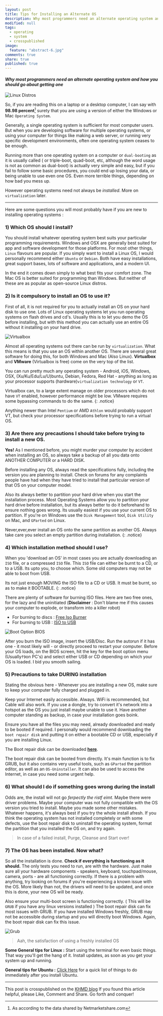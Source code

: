 ```yaml
---
layout: post
title: Tips for Installing an Alternate OS
description: Why most programmers need an alternate operating system and how you should go about getting one
modified: null
tags:
  - operating
  - system
  - crosspublished
image:
  feature: "abstract-6.jpg"
comments: true
share: true
published: true
---
```


#### ***Why most programmers need an alternate operating system and how you should go about getting one***

![Linux Distros](/blog/images/2015-02-01-installing-an-alternate-os/linux-distros.png)

So, if you are reading this on a laptop or a desktop computer, I can say with **98.98 percent**[^1] surety that you are using a version of either the Windows or Mac `Operating System`.

Generally, a single operating system is sufficient for most computer users. But when you are developing software for multiple operating systems, or using your computer for things like making a web server, or running very specific development environments, often one operating system ceases to be enough.

Running more than one operating system on a computer or `dual-booting` as it is usually called ( or triple-boot, quad-boot, etc, although the word usage is not as common as dual-boot) is actually very simple and easy, but if you fail to follow some basic procedures, you could end up losing your data, or being unable to use even one OS. Even more terrible things, depending on how bad you mess up.

However operating systems need not always be *installed*. More on `virtualization` later.

[^1]: As according to the data shared by Netmarketshare.com

------
Here are some questions you will most probably have if you are new to installing operating systems :

### 1) Which OS should I install?

You should install whatever operating system best suits your particular programming requirements. Windows and OSX are generally best suited for app and software development for those platforms. For most other things, `Linux` flavours are popular. If you simply want to install a Linux OS, I would personally recommend either `Ubuntu` or `Debian`. Both have easy installations, great support bases, lots of software and applications, and a modern UI.

In the end it comes down simply to what best fits your comfort zone. The Mac OS is better suited for programming than Windows. But neither of these are as popular as open-source Linux distros.

### 2) Is it compulsory to install an OS to use it?

First of all, it is not required for you to actually install an OS on your hard disk to use one. Lots of Linux operating systems let you run operating systems on flash drives and cd's. Usually this is to let you demo the OS before installing, but with this method you can actually use an entire OS without it installing on your hard drive.

![Virtualbox](/blog/images/2015-02-01-installing-an-alternate-os/virtualbox.jpg)

Almost all operating systems out there can be run by `virtualization`. What this means is that you use an OS within another OS. There are several great software for doing this, for both Windows and Mac (Also Linux). **Virtualbox** and **VMware** (Virtualbox is free) come on the very top of the list.

You can run pretty much any operating system - Android, iOS, Windows, OSX, (Xu/Ku/Edu/Lu/U)buntu, Debian, Fedora, Red Hat - anything as long as your processor supports (hardware)`virtualization technology` or `VT`.

Virtualbox can, to a large extent manage on older processors which do not have `VT` enabled, however performance might be low. VMware requires some bypassing commands to do the same.
{: .notice}

Anything newer than Intel `Pentium` or AMD `Athlon` would probably support VT, but check your processor specifications before trying to run a virtual OS.

### 3) Are there any precautions I should take before trying to install a new OS.

**Yes!** As I mentioned before, you might murder your computer by accident when installing an OS, so always take a backup of all you data onto ANOTHER COMPUTER or a HARD DISK.

Before installing any OS, always read the specifications fully, including the version you are planning to install. Check on forums for any complaints people have had when they have tried to install that particular version of that OS on your computer model.

Also its always better to partition your hard drive when you start the installation process. Most Operating Systems allow you to partition your hard drive before installation, but its always better to do it beforehand to ensure nothing goes wrong. Its usually easiest if you use your current OS to partition. If you're on Windows use the `Disk Management` tool, `Disk Utility` on Mac, and `GParted` on Linux.

Never,ever,ever install an OS onto the same partition as another OS. Always take care you select an empty partition during installation.
{: .notice}

### 4) Which installation method should I use?

When you 'download an OS' in most cases you are actually downloading an `ISO` file, or a compressed `ISO` file. This `ISO` file can either be burnt to a CD, or to a USB. Its upto you, to choose which. Some old computers may not be able to boot from USB.

Its not just enough MOVING the ISO file to a CD or USB. It must be burnt, so as to make it BOOTABLE.
{: .notice}

There are plenty of software for burning ISO files. Here are two free ones, for the lazy and the uninitiated (**Disclaimer** : Don't blame me if this causes your computer to explode, or transform into a killer robot)  
   - For burning to discs : [Free Iso Burner](http://freeisoburner.com/)
   - For burning to USB : [ISO to USB](http://isotousb.com/)

![Boot Option BIOS](/blog/images/2015-02-01-installing-an-alternate-os/bios-screen.png)

After you burn the ISO image, insert the USB/Disc. Run the autorun if it has one - it most likely will - or directly proceed to restart your computer. Before your OS loads, on the BIOS screen, hit the key for the boot option menu (Usually`f9`on PC's) and select either USB or CD depending on which your OS is loaded. I bid you smooth sailing.

### 5) Precautions to take DURING installation

Stating the obvious here - Whenever you are installing a new OS, make sure to keep your computer fully charged and plugged in.

Keep your Internet easily accessible. Always. WiFi is recommended, but Cable will also work. If you use a dongle, try to convert it's  network into a hotspot as the OS you just install maybe unable to use it. Have another computer standing as backup, in case your installation goes boink.

Ensure you have all the files you may need, already downloaded and ready to be booted if required. I personally would recommend downloading the `boot repair disk` and putting it on either a bootable CD or USB, especially if you are installing Linux.

The Boot repair disk can be downloaded [**here**](http://sourceforge.net/projects/boot-repair-cd/).

The boot repair disk can be booted from directly. It's main function is to fix GRUB, but it also contains very useful tools, such as `GParted` the partition editor, as well as an `OS-Uninstaller`. It can also be used to access the Internet, in case you need some urgent help.

### 6) What should I do if something goes wrong during the install

Odds are, the install will not go *ferpectly the ristf eimt*. Maybe there were driver problems. Maybe your computer was not fully compatible with the OS version you tried to install. Maybe you made some other mistakes. Whatever happens, it's always best if you try the whole install afresh. If you think the operating system has not installed completely or with some defects, use the boot repair disk to uninstall the operating system, format the partition that you installed the OS on, and try again.

> In case of a failed install, Purge, Cleanse and Start over!

### 7) The OS has been installed. Now what?

So all the installation is done. **Check if everything is functioning as it should.** The only tests you need to run, are with the hardware. Just make sure all your hardware components - speakers, keyboard, touchpad/mouse, camera, ports - are all functioning correctly. If there is a problem with anything, try looking on forums if you're experiencing a known issue with the OS. More likely than not, the drivers will need to be updated, and once this is done, your new OS will be ready.

Also ensure your multi-boot screen is functioning correctly. ( This will be `GRUB` if you have any linux versions installed ) The boot repair disk can fix most issues with GRUB. If you have installed Windows freshly, GRUB may not be accessible during startup and you will directly boot Windows. Again, the boot repair disk can fix this issue.

![Grub](/blog/images/2015-02-01-installing-an-alternate-os/grub-screen.jpg)

> Aah, the satisfaction of using a freshly installed OS

**Some General tips for Linux :** Start using the terminal for even basic things. That way you'll get the hang of it. Install updates, as soon as you get your system up and running.

**General tips for Ubuntu :** [Click Here](http://www.unixmen.com/top-things-installing-ubuntu-14-1014-0413-1013-0412-1012-04/) for a quick list of things to do immediately after you install Ubuntu.

-----
This post is crosspublished on the [KHMD blog](http://kumaranhmd.blogspot.com)
If you found this article helpful, please Like, Comment and Share. Go forth and conquer!
